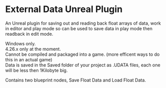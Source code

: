 # External Data Unreal Plugin
An Unreal plugin for saving out and reading back float arrays of data, work in editor and play mode so can be used to save data in play mode then readback in edit mode.  

Windows only.  
4.26.x only at the moment.  
Cannot be compiled and packaged into a game. (more efficent ways to do this in an actual game)  
Data is saved in the Saved folder of your project as .UDATA files, each one will be less then 1Kilobyte big.  
  
Contains two blueprint nodes, Save Float Data and Load Float Data.
